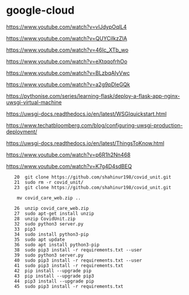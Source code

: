 # google-cloud


https://www.youtube.com/watch?v=vIJdypOqlL4

https://www.youtube.com/watch?v=QUYCiIkzZlA

https://www.youtube.com/watch?v=46Ic_XTb_wo

https://www.youtube.com/watch?v=eXtqqofrhOo

https://www.youtube.com/watch?v=BLzbqAIyVwc

https://www.youtube.com/watch?v=a2g9pDleGQk

https://pythonise.com/series/learning-flask/deploy-a-flask-app-nginx-uwsgi-virtual-machine

https://uwsgi-docs.readthedocs.io/en/latest/WSGIquickstart.html

https://www.techatbloomberg.com/blog/configuring-uwsgi-production-deployment/

https://uwsgi-docs.readthedocs.io/en/latest/ThingsToKnow.html

https://www.youtube.com/watch?v=p6R1h2Nn468

https://www.youtube.com/watch?v=K7g4D4sdBEQ

```   
   20  git clone https://github.com/shahinur198/covid_unit.git
   21  sudo rm -r covid_unit/
   23  git clone https://github.com/shahinur198/covid_unit.git
   
    mv covid_care_web.zip ..
   
   26  unzip covid_care_web.zip 
   27  sudo apt-get install unzip
   28  unzip CovidUnit.zip
   32  sudo python3 server.py 
   33  pip3
   34  sudo install python3-pip
   35  sudo apt update
   36  sudo apt install python3-pip
   38  sudo pip3 install -r requirements.txt --user
   39  sudo python3 server.py 
   40  sudo pip3 install -r requirements.txt --user
   41  sudo pip3 install -r requirements.txt
   42  pip install --upgrade pip
   43  pip install --upgrade pip3
   44  pip3 install --upgrade pip
   45  sudo pip3 install -r requirements.txt
```
